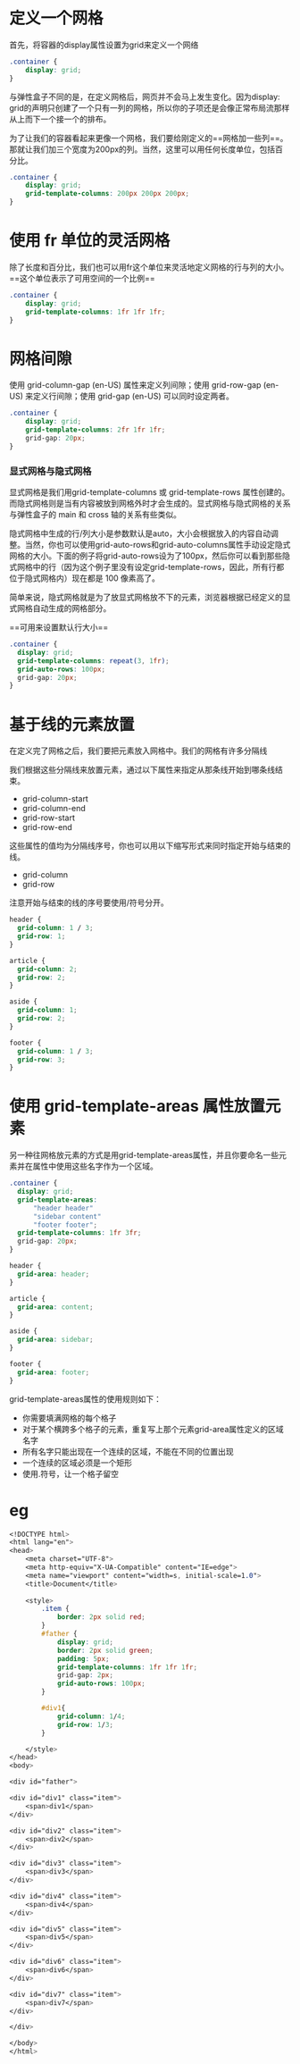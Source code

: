 # 定义一个网格

首先，将容器的display属性设置为grid来定义一个网络

```css
.container {
    display: grid;
}
```

与弹性盒子不同的是，在定义网格后，网页并不会马上发生变化。因为display: grid的声明只创建了一个只有一列的网格，所以你的子项还是会像正常布局流那样从上而下一个接一个的排布。

为了让我们的容器看起来更像一个网格，我们要给刚定义的==网格加一些列==。那就让我们加三个宽度为200px的列。当然，这里可以用任何长度单位，包括百分比。

```css
.container {
    display: grid;
    grid-template-columns: 200px 200px 200px;
}
```

# 使用 fr 单位的灵活网格

除了长度和百分比，我们也可以用fr这个单位来灵活地定义网格的行与列的大小。==这个单位表示了可用空间的一个比例==

```css
.container {
    display: grid;
    grid-template-columns: 1fr 1fr 1fr;
}
```

# 网格间隙

使用 grid-column-gap (en-US) 属性来定义列间隙；使用 grid-row-gap (en-US) 来定义行间隙；使用 grid-gap (en-US) 可以同时设定两者。  

```css
.container {
    display: grid;
    grid-template-columns: 2fr 1fr 1fr;
    grid-gap: 20px;
}
```

### 显式网格与隐式网格

显式网格是我们用grid-template-columns 或 grid-template-rows 属性创建的。而隐式网格则是当有内容被放到网格外时才会生成的。显式网格与隐式网格的关系与弹性盒子的 main 和 cross 轴的关系有些类似。

隐式网格中生成的行/列大小是参数默认是auto，大小会根据放入的内容自动调整。当然，你也可以使用grid-auto-rows和grid-auto-columns属性手动设定隐式网格的大小。下面的例子将grid-auto-rows设为了100px，然后你可以看到那些隐式网格中的行（因为这个例子里没有设定grid-template-rows，因此，所有行都位于隐式网格内）现在都是 100 像素高了。

简单来说，隐式网格就是为了放显式网格放不下的元素，浏览器根据已经定义的显式网格自动生成的网格部分。

==可用来设置默认行大小==

```css
.container {
  display: grid;
  grid-template-columns: repeat(3, 1fr);
  grid-auto-rows: 100px;
  grid-gap: 20px;
}
```

# 基于线的元素放置

在定义完了网格之后，我们要把元素放入网格中。我们的网格有许多分隔线

我们根据这些分隔线来放置元素，通过以下属性来指定从那条线开始到哪条线结束。

- grid-column-start
- grid-column-end
- grid-row-start
- grid-row-end

这些属性的值均为分隔线序号，你也可以用以下缩写形式来同时指定开始与结束的线。

- grid-column
- grid-row

注意开始与结束的线的序号要使用/符号分开。

```css
header {
  grid-column: 1 / 3;
  grid-row: 1;
}

article {
  grid-column: 2;
  grid-row: 2;
}

aside {
  grid-column: 1;
  grid-row: 2;
}

footer {
  grid-column: 1 / 3;
  grid-row: 3;
}
```

# 使用 grid-template-areas 属性放置元素

另一种往网格放元素的方式是用grid-template-areas属性，并且你要命名一些元素并在属性中使用这些名字作为一个区域。

```css
.container {
  display: grid;
  grid-template-areas:
      "header header"
      "sidebar content"
      "footer footer";
  grid-template-columns: 1fr 3fr;
  grid-gap: 20px;
}

header {
  grid-area: header;
}

article {
  grid-area: content;
}

aside {
  grid-area: sidebar;
}

footer {
  grid-area: footer;
}
```

grid-template-areas属性的使用规则如下：

- 你需要填满网格的每个格子
- 对于某个横跨多个格子的元素，重复写上那个元素grid-area属性定义的区域名字
- 所有名字只能出现在一个连续的区域，不能在不同的位置出现
- 一个连续的区域必须是一个矩形
- 使用.符号，让一个格子留空

# eg

```css
<!DOCTYPE html>
<html lang="en">
<head>
    <meta charset="UTF-8">
    <meta http-equiv="X-UA-Compatible" content="IE=edge">
    <meta name="viewport" content="width=s, initial-scale=1.0">
    <title>Document</title>
    
    <style>
        .item {
            border: 2px solid red;
        }
        #father {
            display: grid;
            border: 2px solid green;
            padding: 5px;
            grid-template-columns: 1fr 1fr 1fr;
            grid-gap: 2px;
            grid-auto-rows: 100px;
        }

        #div1{
            grid-column: 1/4;
            grid-row: 1/3;
        }

    </style>
</head>
<body>

<div id="father">

<div id="div1" class="item">
    <span>div1</span>
</div>

<div id="div2" class="item">
    <span>div2</span>
</div>

<div id="div3" class="item">
    <span>div3</span>
</div>

<div id="div4" class="item">
    <span>div4</span>
</div>

<div id="div5" class="item">
    <span>div5</span>
</div>

<div id="div6" class="item">
    <span>div6</span>
</div>

<div id="div7" class="item">
    <span>div7</span>
</div>

</div>

</body>
</html>
```